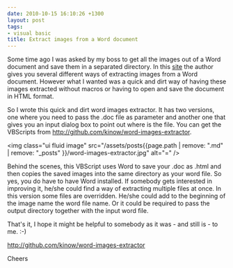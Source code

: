 ```yaml
---
date: 2010-10-15 16:10:26 +1300
layout: post
tags:
- visual basic
title: Extract images from a Word document
---
```


Some time ago I was asked by my boss to get all the images out of a Word document and save them in a separated directory. In this <a title="Extract images from word" href="http://www.gmayor.com/extract_images_from_word.htm">site</a> the author gives you several different ways of extracting images from a Word document. However what I wanted was a quick and dirt way of having these images extracted without macros or having to open and save the document in HTML format.

So I wrote this quick and dirt word images extractor. It has two versions, one where you need to pass the .doc file as parameter and another one that gives you an input dialog box to point out where is the file. You can get the VBScripts from <a title="http://github.com/kinow/word-images-extractor" href="http://github.com/kinow/word-images-extractor">http://github.com/kinow/word-images-extractor</a>.

<img class="ui fluid image" src="/assets/posts{{page.path | remove: ".md" | remove: "_posts" }}/word-images-extractor.jpg" alt="=" />

Behind the scenes, this VBScript uses Word to save your .doc as .html and then copies the saved images into the same directory as your word file. So yes, you do have to have Word installed. If somebody gets interested in improving it, he/she could find a way of extracting multiple files at once. In this version some files are overridden. He/she could add to the beginning of the image name the word file name. Or it could be required to pass the output directory together with the input word file.

That's it, I hope it might be helpful to somebody as it was - and still is - to me. :-)

<a title="http://github.com/kinow/word-images-extractor" href="http://github.com/kinow/word-images-extractor">http://github.com/kinow/word-images-extractor</a>

Cheers
